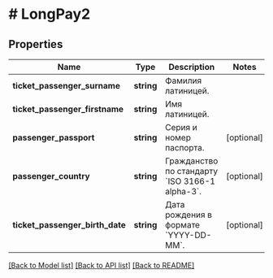 # # LongPay2

## Properties

Name | Type | Description | Notes
------------ | ------------- | ------------- | -------------
**ticket_passenger_surname** | **string** | Фамилия латиницей. |
**ticket_passenger_firstname** | **string** | Имя латиницей. |
**passenger_passport** | **string** | Серия и номер паспорта. | [optional]
**passenger_country** | **string** | Гражданство по стандарту &#x60;ISO 3166-1 alpha-3&#x60;. | [optional]
**ticket_passenger_birth_date** | **string** | Дата рождения в формате &#x60;YYYY-DD-MM&#x60;. | [optional]

[[Back to Model list]](../../README.md#models) [[Back to API list]](../../README.md#endpoints) [[Back to README]](../../README.md)
